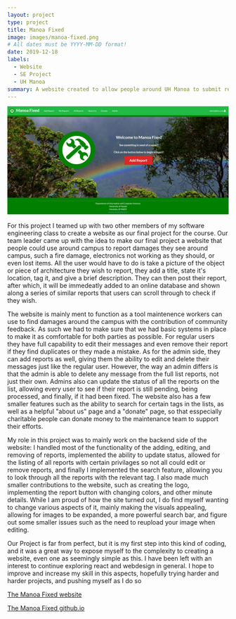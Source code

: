 ```yaml
---
layout: project
type: project
title: Manoa Fixed
image: images/manoa-fixed.png
# All dates must be YYYY-MM-DD format!
date: 2019-12-18
labels:
  - Website
  - SE Project
  - UH Manoa
summary: A website created to allow people around UH Manoa to submit reports damages around campus
---
```


<img class="ui medium right floated rounded image" src="../images/manoa-fixed.png">

For this project I teamed up with two other members of my software engineering class to create a website as our final project for the course.  Our team leader came up with the idea to make our final project a website that people could use around campus to report damages they see around campus, such a fire damage, electronics not working as they should, or even lost items.  All the user would have to do is take a picture of the object or piece of architecture they wish to report, they add a title, state it's location, tag it, and give a brief description.  They can then post their report, after which, it will be immedeatly added to an online database and shown along a series of similar reports that users can scroll through to check if they wish.

The website is mainly ment to function as a tool maintenence workers can use to find damages around the campus with the contribution of community feedback.  As such we had to make sure that we had basic systems in place to make it as comfortable for both parties as possible.  For regular users they have full capability to edit their messages and even remove their report if they find duplicates or they made a mistake. As for the admin side, they can add reports as well, giving them the ability to edit and delete their messages just like the regular user.  However, the way an admin differs is that the admin is able to delete any message from the full list reports, not just their own.  Admins also can update the status of all the reports on the list, allowing every user to see if their report is still pending, being processed, and finally, if it had been fixed.  The website also has a few smaller features such as the ability to search for certain tags in the lists, as well as a helpful "about us" page and a "donate" page, so that esspecially charitable people can donate money to the maintenance team to support their efforts. 

My role in this project was to mainly work on the backend side of the website: I handled most of the functionality of the adding, editing, and removing of reports, implemented the ability to update status, allowed for the listing of all reports with certain privilages so not all could edit or remove reports, and finally I implemented the search feature, allowing you to look through all the reports with the relevant tag. I also made much smaller contributions to the website, such as creating the logo, implementing the report button with changing colors, and other minute details. While I am proud of how the site turned out, I do find myself wanting to change various aspects of it, mainly making the visuals appealing, allowing for images to be expanded, a more powerful search bar, and figure out some smaller issues such as the need to reupload your image when editing.  

Our Project is far from perfect, but it is my first step into this kind of coding, and it was a great way to expose myself to the complexity to creating a website, even one as seemingly simple as this. I have been left with an interest to continue exploring react and webdesign in general.  I hope to improve and increase my skill in this aspects, hopefully trying harder and harder projects, and pushing myself as I do so

[The Manoa Fixed website](http://manoafixed.meteorapp.com/)

[The Manoa Fixed github.io](https://manoa-fixed.github.io/)
